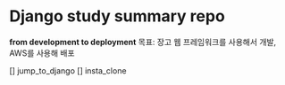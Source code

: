 # Django study summary repo

__from development to deployment__
목표: 장고 웹 프레임워크를 사용해서 개발, AWS를 사용해 배포

[] jump_to_django
[] insta_clone